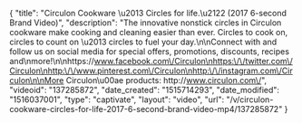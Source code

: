 {
    "title": "Circulon Cookware \u2013 Circles for life.\u2122 (2017 6-second Brand Video)",
    "description": "The innovative nonstick circles in Circulon cookware make cooking and cleaning easier than ever. Circles to cook on, circles to count on \u2013 circles to fuel your day.\n\nConnect with and follow us on social media for special offers, promotions, discounts, recipes and\nmore!\n\nhttps:\/\/www.facebook.com\/Circulon\nhttps:\/\/twitter.com\/Circulon\nhttp:\/\/www.pinterest.com\/Circulon\nhttp:\/\/instagram.com\/Circulon\n\nMore Circulon\u00ae products: http:\/\/www.circulon.com\/",
    "videoid": "137285872",
    "date_created": "1515714293",
    "date_modified": "1516037001",
    "type": "captivate",
    "layout": "video",
    "url": "\/v\/circulon-cookware-circles-for-life-2017-6-second-brand-video-mp4\/137285872"
}